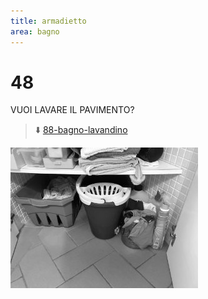```yaml
---
title: armadietto
area: bagno
---
```

# 48
VUOI LAVARE IL PAVIMENTO?

> ⬇️ [88-bagno-lavandino](88-bagno-lavandino.md)

![foto_140](../_assets/preview/foto_140.jpg)